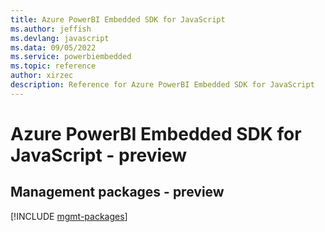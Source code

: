 ```yaml
---
title: Azure PowerBI Embedded SDK for JavaScript
ms.author: jeffish
ms.devlang: javascript
ms.data: 09/05/2022
ms.service: powerbiembedded
ms.topic: reference
author: xirzec
description: Reference for Azure PowerBI Embedded SDK for JavaScript
---
```

# Azure PowerBI Embedded SDK for JavaScript - preview

## Management packages - preview
[!INCLUDE [mgmt-packages](powerbi-embedded-mgmt-index.md)]
